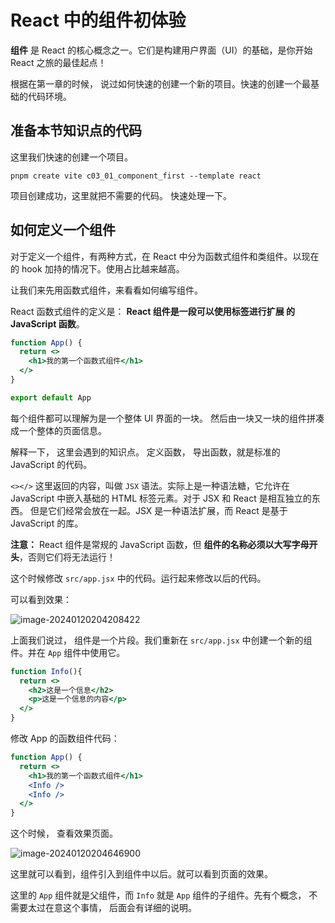 # React 中的组件初体验

**组件** 是 React 的核心概念之一。它们是构建用户界面（UI）的基础，是你开始 React 之旅的最佳起点！

根据在第一章的时候， 说过如何快速的创建一个新的项目。快速的创建一个最基础的代码环境。

## 准备本节知识点的代码

这里我们快速的创建一个项目。 

```
pnpm create vite c03_01_component_first --template react
```

项目创建成功，这里就把不需要的代码。 快速处理一下。 

## 如何定义一个组件

对于定义一个组件，有两种方式，在 React 中分为函数式组件和类组件。以现在的 hook 加持的情况下。使用占比越来越高。

让我们来先用函数式组件，来看看如何编写组件。 

React 函数式组件的定义是： **React 组件是一段可以使用标签进行扩展 的 JavaScript 函数**。

```jsx
function App() {
  return <>
    <h1>我的第一个函数式组件</h1>
  </>
}

export default App
```

每个组件都可以理解为是一个整体 UI 界面的一块。 然后由一块又一块的组件拼凑成一个整体的页面信息。

解释一下， 这里会遇到的知识点。 定义函数， 导出函数，就是标准的 JavaScript 的代码。

`<></>` 这里返回的内容，叫做 `JSX` 语法。实际上是一种语法糖，它允许在 JavaScript 中嵌入基础的 HTML 标签元素。对于 JSX 和 React 是相互独立的东西。 但是它们经常会放在一起。JSX 是一种语法扩展，而 React 是基于 JavaScript 的库。

**注意：** React 组件是常规的 JavaScript 函数，但 **组件的名称必须以大写字母开头**，否则它们将无法运行！

这个时候修改 `src/app.jsx` 中的代码。运行起来修改以后的代码。

可以看到效果：

![image-20240120204208422](https://cdn.xymiao.com/xymiao/xymiaocdn/res/2024/202401/image-20240120204208422.png)

上面我们说过， 组件是一个片段。我们重新在 `src/app.jsx` 中创建一个新的组件。并在 `App` 组件中使用它。

```jsx
function Info(){
  return <>
    <h2>这是一个信息</h2>
    <p>这是一个信息的内容</p>
  </>
}
```

修改 App 的函数组件代码：

```jsx
function App() {
  return <>
    <h1>我的第一个函数式组件</h1>
    <Info />
    <Info />
  </>
}
```

这个时候， 查看效果页面。 

![image-20240120204646900](https://cdn.xymiao.com/xymiao/xymiaocdn/res/2024/202401/image-20240120204646900.png)

这里就可以看到，组件引入到组件中以后。就可以看到页面的效果。

这里的 `App` 组件就是父组件，而 `Info` 就是 `App` 组件的子组件。先有个概念， 不需要太过在意这个事情， 后面会有详细的说明。
